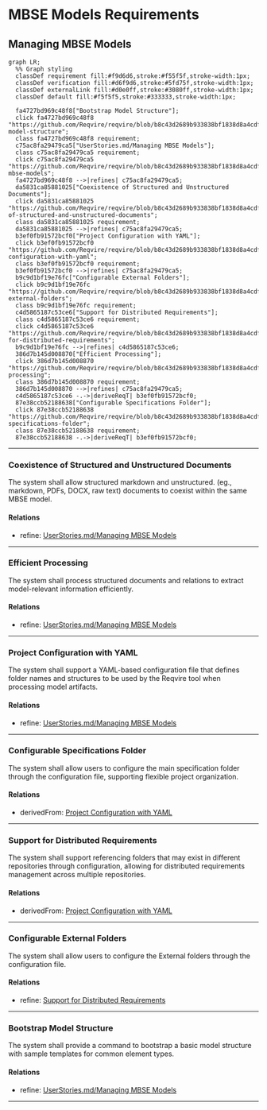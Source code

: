 # MBSE Models Requirements

## Managing MBSE Models
```mermaid
graph LR;
  %% Graph styling
  classDef requirement fill:#f9d6d6,stroke:#f55f5f,stroke-width:1px;
  classDef verification fill:#d6f9d6,stroke:#5fd75f,stroke-width:1px;
  classDef externalLink fill:#d0e0ff,stroke:#3080ff,stroke-width:1px;
  classDef default fill:#f5f5f5,stroke:#333333,stroke-width:1px;

  fa4727bd969c48f8["Bootstrap Model Structure"];
  click fa4727bd969c48f8 "https://github.com/Reqvire/reqvire/blob/b8c43d2689b933838bf1838d8a4cdf3393c9014f/specifications/ManagingMbseModelsRequirements.md#bootstrap-model-structure";
  class fa4727bd969c48f8 requirement;
  c75ac8fa29479ca5["UserStories.md/Managing MBSE Models"];
  class c75ac8fa29479ca5 requirement;
  click c75ac8fa29479ca5 "https://github.com/Reqvire/reqvire/blob/b8c43d2689b933838bf1838d8a4cdf3393c9014f/specifications/UserStories.md#managing-mbse-models";
  fa4727bd969c48f8 -->|refines| c75ac8fa29479ca5;
  da5831ca85881025["Coexistence of Structured and Unstructured Documents"];
  click da5831ca85881025 "https://github.com/Reqvire/reqvire/blob/b8c43d2689b933838bf1838d8a4cdf3393c9014f/specifications/ManagingMbseModelsRequirements.md#coexistence-of-structured-and-unstructured-documents";
  class da5831ca85881025 requirement;
  da5831ca85881025 -->|refines| c75ac8fa29479ca5;
  b3ef0fb91572bcf0["Project Configuration with YAML"];
  click b3ef0fb91572bcf0 "https://github.com/Reqvire/reqvire/blob/b8c43d2689b933838bf1838d8a4cdf3393c9014f/specifications/ManagingMbseModelsRequirements.md#project-configuration-with-yaml";
  class b3ef0fb91572bcf0 requirement;
  b3ef0fb91572bcf0 -->|refines| c75ac8fa29479ca5;
  b9c9d1bf19e76fc["Configurable External Folders"];
  click b9c9d1bf19e76fc "https://github.com/Reqvire/reqvire/blob/b8c43d2689b933838bf1838d8a4cdf3393c9014f/specifications/ManagingMbseModelsRequirements.md#configurable-external-folders";
  class b9c9d1bf19e76fc requirement;
  c4d5865187c53ce6["Support for Distributed Requirements"];
  class c4d5865187c53ce6 requirement;
  click c4d5865187c53ce6 "https://github.com/Reqvire/reqvire/blob/b8c43d2689b933838bf1838d8a4cdf3393c9014f/specifications/ManagingMbseModelsRequirements.md#support-for-distributed-requirements";
  b9c9d1bf19e76fc -->|refines| c4d5865187c53ce6;
  386d7b145d008870["Efficient Processing"];
  click 386d7b145d008870 "https://github.com/Reqvire/reqvire/blob/b8c43d2689b933838bf1838d8a4cdf3393c9014f/specifications/ManagingMbseModelsRequirements.md#efficient-processing";
  class 386d7b145d008870 requirement;
  386d7b145d008870 -->|refines| c75ac8fa29479ca5;
  c4d5865187c53ce6 -.->|deriveReqT| b3ef0fb91572bcf0;
  87e38ccb52188638["Configurable Specifications Folder"];
  click 87e38ccb52188638 "https://github.com/Reqvire/reqvire/blob/b8c43d2689b933838bf1838d8a4cdf3393c9014f/specifications/ManagingMbseModelsRequirements.md#configurable-specifications-folder";
  class 87e38ccb52188638 requirement;
  87e38ccb52188638 -.->|deriveReqT| b3ef0fb91572bcf0;
```

---

### Coexistence of Structured and Unstructured Documents
The system shall allow structured markdown and unstructured. (eg., markdown, PDFs, DOCX, raw text) documents to coexist within the same MBSE model.

#### Relations
  * refine: [UserStories.md/Managing MBSE Models](UserStories.md#managing-mbse-models)

---

### Efficient Processing
The system shall process structured documents and relations to extract model-relevant information efficiently.

#### Relations
  * refine: [UserStories.md/Managing MBSE Models](UserStories.md#managing-mbse-models)

---

### Project Configuration with YAML
The system shall support a YAML-based configuration file that defines folder names and structures to be used by the Reqvire tool when processing model artifacts.

#### Relations
  * refine: [UserStories.md/Managing MBSE Models](UserStories.md#managing-mbse-models)

---

### Configurable Specifications Folder

The system shall allow users to configure the main specification folder through the configuration file, supporting flexible project organization.

#### Relations
  * derivedFrom: [Project Configuration with YAML](#project-configuration-with-yaml)

---

### Support for Distributed Requirements
The system shall support referencing folders that may exist in different repositories through configuration, allowing for distributed requirements management across multiple repositories.

#### Relations
  * derivedFrom: [Project Configuration with YAML](#project-configuration-with-yaml)

---

### Configurable External Folders
The system shall allow users to configure the External folders through the configuration file.

#### Relations
  * refine: [Support for Distributed Requirements](#support-for-distributed-requirements)

---

### Bootstrap Model Structure
The system shall provide a command to bootstrap a basic model structure with sample templates for common element types.

#### Relations
  * refine: [UserStories.md/Managing MBSE Models](UserStories.md#managing-mbse-models)

---